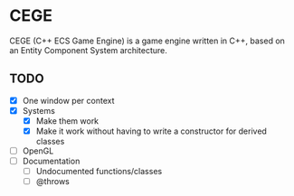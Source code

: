 # CEGE

CEGE (C++ ECS Game Engine) is a game engine written in C++, based on an Entity Component System architecture.

## TODO

- [x] One window per context
- [x] Systems
  - [x] Make them work
  - [x] Make it work without having to write a constructor for derived classes
- [ ] OpenGL
- [ ] Documentation
  - [ ] Undocumented functions/classes
  - [ ] @throws

